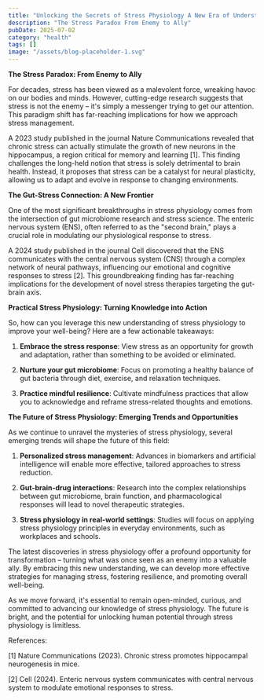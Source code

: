 ```yaml
---
title: "Unlocking the Secrets of Stress Physiology A New Era of Understanding"
description: "The Stress Paradox From Enemy to Ally"
pubDate: 2025-07-02
category: "health"
tags: []
image: "/assets/blog-placeholder-1.svg"
---
```


**The Stress Paradox: From Enemy to Ally**

For decades, stress has been viewed as a malevolent force, wreaking havoc on our bodies and minds. However, cutting-edge research suggests that stress is not the enemy – it's simply a messenger trying to get our attention. This paradigm shift has far-reaching implications for how we approach stress management.

A 2023 study published in the journal Nature Communications revealed that chronic stress can actually stimulate the growth of new neurons in the hippocampus, a region critical for memory and learning [1]. This finding challenges the long-held notion that stress is solely detrimental to brain health. Instead, it proposes that stress can be a catalyst for neural plasticity, allowing us to adapt and evolve in response to changing environments.

**The Gut-Stress Connection: A New Frontier**

One of the most significant breakthroughs in stress physiology comes from the intersection of gut microbiome research and stress science. The enteric nervous system (ENS), often referred to as the "second brain," plays a crucial role in modulating our physiological response to stress.

A 2024 study published in the journal Cell discovered that the ENS communicates with the central nervous system (CNS) through a complex network of neural pathways, influencing our emotional and cognitive responses to stress [2]. This groundbreaking finding has far-reaching implications for the development of novel stress therapies targeting the gut-brain axis.

**Practical Stress Physiology: Turning Knowledge into Action**

So, how can you leverage this new understanding of stress physiology to improve your well-being? Here are a few actionable takeaways:

1. **Embrace the stress response**: View stress as an opportunity for growth and adaptation, rather than something to be avoided or eliminated.

2. **Nurture your gut microbiome**: Focus on promoting a healthy balance of gut bacteria through diet, exercise, and relaxation techniques.

3. **Practice mindful resilience**: Cultivate mindfulness practices that allow you to acknowledge and reframe stress-related thoughts and emotions.

**The Future of Stress Physiology: Emerging Trends and Opportunities**

As we continue to unravel the mysteries of stress physiology, several emerging trends will shape the future of this field:

1. **Personalized stress management**: Advances in biomarkers and artificial intelligence will enable more effective, tailored approaches to stress reduction.

2. **Gut-brain-drug interactions**: Research into the complex relationships between gut microbiome, brain function, and pharmacological responses will lead to novel therapeutic strategies.

3. **Stress physiology in real-world settings**: Studies will focus on applying stress physiology principles in everyday environments, such as workplaces and schools.

The latest discoveries in stress physiology offer a profound opportunity for transformation – turning what was once seen as an enemy into a valuable ally. By embracing this new understanding, we can develop more effective strategies for managing stress, fostering resilience, and promoting overall well-being.

As we move forward, it's essential to remain open-minded, curious, and committed to advancing our knowledge of stress physiology. The future is bright, and the potential for unlocking human potential through stress physiology is limitless.

References:

[1] Nature Communications (2023). Chronic stress promotes hippocampal neurogenesis in mice.

[2] Cell (2024). Enteric nervous system communicates with central nervous system to modulate emotional responses to stress.